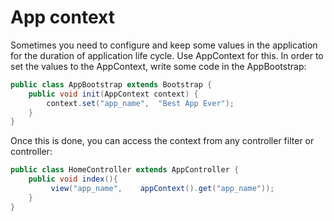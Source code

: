 <div class="page-header">
   <h1>App context</h1>
</div>


Sometimes you need to configure and  keep some values in the application for the duration of application life cycle. Use AppContext for this.
In order to set the values to the AppContext, write some code in the AppBootstrap:

```java
public class AppBootstrap extends Bootstrap {
    public void init(AppContext context) {
        context.set("app_name",  "Best App Ever");
    }
}
```


Once this is done, you can access the context from any controller filter or controller:

```java
public class HomeController extends AppController {
    public void index(){
         view("app_name",    appContext().get("app_name"));
    }
}
```

